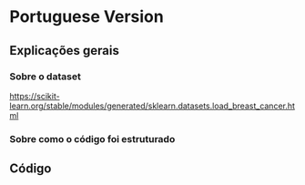 # Portuguese Version

## Explicações gerais

### Sobre o dataset


https://scikit-learn.org/stable/modules/generated/sklearn.datasets.load_breast_cancer.html


### Sobre como o código foi estruturado

## Código
